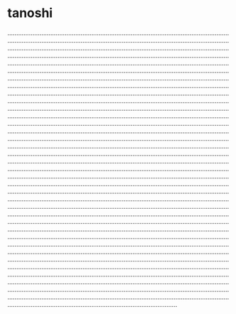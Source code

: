 # tanoshi
...............................................................................................................................................................................................................................................................................................................................................................................................................................................................................................................................................................................................................................................................................................................................................................................................................................................................................................................................................................................................................................................................................................................................................................................................................................................................................................................................................................................................................................................................................................................................................................................................................................................................................................................................................................................................................................................................................................................................................................................................................................................................................................................................................................................................................................................................................................................................................................................................................................................................................................................................................................................................................................................................................................................................................................................................................................................................................................................................................................................................................................................................................................................................................................................................................................................................................................................................................................................................................................................................................................................................................................................................................................................................................................................................................................................................................................................................................................................................................................................................................................................................................................................................................................................................................................................................................................................................................................................................................................................................................................................................................................................................................................................................................................................................................